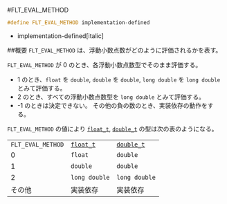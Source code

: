 #FLT_EVAL_METHOD
```cpp
#define FLT_EVAL_METHOD implementation-defined
```
* implementation-defined[italic]

##概要
`FLT_EVAL_METHOD` は、浮動小数点数がどのように評価されるかを表す。

`FLT_EVAL_METHOD` が 0 のとき、各浮動小数点数型でそのまま評価する。
- 1 のとき、`float` を `double`, `double` を `double`, `long double` を `long double` とみて評価する。
- 2 のとき、すべての浮動小数点数型を `long double` とみて評価する。
- -1 のときは決定できない。
その他の負の数のとき、実装依存の動作をする。

`FLT_EVAL_METHOD` の値により [`float_t`](/reference/cmath/float_t.md), [`double_t`](/reference/cmath/double_t.md) の型は次の表のようになる。


| | | |
|-----------------|--------------------------------------------------------------------------------------|----------------------------------------------------------------------------------------|
| `FLT_EVAL_METHOD` | [`float_t`](/reference/cmath/float_t.md) | [`double_t`](/reference/cmath/double_t.md) |
| 0 | `float` | `double` |
| 1 | `double` | `double` |
| 2 | `long double` | `long double` |
| その他 | 実装依存 | 実装依存 |

